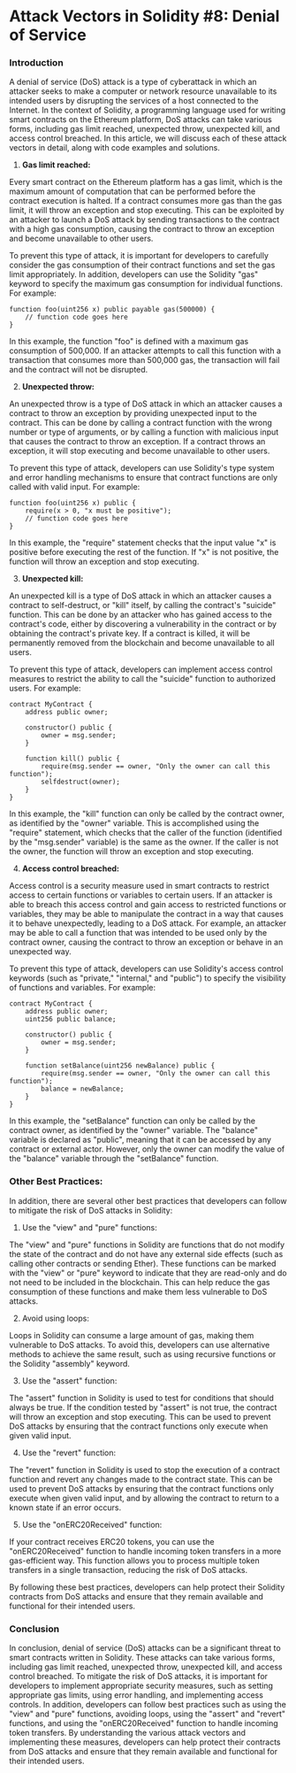 # Attack Vectors in Solidity #8: Denial of Service
### Introduction

A denial of service (DoS) attack is a type of cyberattack in which an attacker seeks to make a computer or network resource unavailable to its intended users by disrupting the services of a host connected to the Internet. In the context of Solidity, a programming language used for writing smart contracts on the Ethereum platform, DoS attacks can take various forms, including gas limit reached, unexpected throw, unexpected kill, and access control breached. In this article, we will discuss each of these attack vectors in detail, along with code examples and solutions.

1. **Gas limit reached:**
    

Every smart contract on the Ethereum platform has a gas limit, which is the maximum amount of computation that can be performed before the contract execution is halted. If a contract consumes more gas than the gas limit, it will throw an exception and stop executing. This can be exploited by an attacker to launch a DoS attack by sending transactions to the contract with a high gas consumption, causing the contract to throw an exception and become unavailable to other users.

To prevent this type of attack, it is important for developers to carefully consider the gas consumption of their contract functions and set the gas limit appropriately. In addition, developers can use the Solidity "gas" keyword to specify the maximum gas consumption for individual functions. For example:

```solidity
function foo(uint256 x) public payable gas(500000) {
    // function code goes here
}
```

In this example, the function "foo" is defined with a maximum gas consumption of 500,000. If an attacker attempts to call this function with a transaction that consumes more than 500,000 gas, the transaction will fail and the contract will not be disrupted.

2. **Unexpected throw:**
    

An unexpected throw is a type of DoS attack in which an attacker causes a contract to throw an exception by providing unexpected input to the contract. This can be done by calling a contract function with the wrong number or type of arguments, or by calling a function with malicious input that causes the contract to throw an exception. If a contract throws an exception, it will stop executing and become unavailable to other users.

To prevent this type of attack, developers can use Solidity's type system and error handling mechanisms to ensure that contract functions are only called with valid input. For example:

```solidity
function foo(uint256 x) public {
    require(x > 0, "x must be positive");
    // function code goes here
}
```

In this example, the "require" statement checks that the input value "x" is positive before executing the rest of the function. If "x" is not positive, the function will throw an exception and stop executing.

3. **Unexpected kill:**
    

An unexpected kill is a type of DoS attack in which an attacker causes a contract to self-destruct, or "kill" itself, by calling the contract's "suicide" function. This can be done by an attacker who has gained access to the contract's code, either by discovering a vulnerability in the contract or by obtaining the contract's private key. If a contract is killed, it will be permanently removed from the blockchain and become unavailable to all users.

To prevent this type of attack, developers can implement access control measures to restrict the ability to call the "suicide" function to authorized users. For example:

```solidity
contract MyContract {
    address public owner;

    constructor() public {
        owner = msg.sender;
    }

    function kill() public {
        require(msg.sender == owner, "Only the owner can call this function");
        selfdestruct(owner);
    }
}
```

In this example, the "kill" function can only be called by the contract owner, as identified by the "owner" variable. This is accomplished using the "require" statement, which checks that the caller of the function (identified by the "msg.sender" variable) is the same as the owner. If the caller is not the owner, the function will throw an exception and stop executing.

4. **Access control breached:**
    

Access control is a security measure used in smart contracts to restrict access to certain functions or variables to certain users. If an attacker is able to breach this access control and gain access to restricted functions or variables, they may be able to manipulate the contract in a way that causes it to behave unexpectedly, leading to a DoS attack. For example, an attacker may be able to call a function that was intended to be used only by the contract owner, causing the contract to throw an exception or behave in an unexpected way.

To prevent this type of attack, developers can use Solidity's access control keywords (such as "private," "internal," and "public") to specify the visibility of functions and variables. For example:

```solidity
contract MyContract {
    address public owner;
    uint256 public balance;

    constructor() public {
        owner = msg.sender;
    }

    function setBalance(uint256 newBalance) public {
        require(msg.sender == owner, "Only the owner can call this function");
        balance = newBalance;
    }
}
```

In this example, the "setBalance" function can only be called by the contract owner, as identified by the "owner" variable. The "balance" variable is declared as "public", meaning that it can be accessed by any contract or external actor. However, only the owner can modify the value of the "balance" variable through the "setBalance" function.

### Other Best Practices:

In addition, there are several other best practices that developers can follow to mitigate the risk of DoS attacks in Solidity:

1. Use the "view" and "pure" functions:
    

The "view" and "pure" functions in Solidity are functions that do not modify the state of the contract and do not have any external side effects (such as calling other contracts or sending Ether). These functions can be marked with the "view" or "pure" keyword to indicate that they are read-only and do not need to be included in the blockchain. This can help reduce the gas consumption of these functions and make them less vulnerable to DoS attacks.

2. Avoid using loops:
    

Loops in Solidity can consume a large amount of gas, making them vulnerable to DoS attacks. To avoid this, developers can use alternative methods to achieve the same result, such as using recursive functions or the Solidity "assembly" keyword.

3. Use the "assert" function:
    

The "assert" function in Solidity is used to test for conditions that should always be true. If the condition tested by "assert" is not true, the contract will throw an exception and stop executing. This can be used to prevent DoS attacks by ensuring that the contract functions only execute when given valid input.

4. Use the "revert" function:
    

The "revert" function in Solidity is used to stop the execution of a contract function and revert any changes made to the contract state. This can be used to prevent DoS attacks by ensuring that the contract functions only execute when given valid input, and by allowing the contract to return to a known state if an error occurs.

5. Use the "onERC20Received" function:
    

If your contract receives ERC20 tokens, you can use the "onERC20Received" function to handle incoming token transfers in a more gas-efficient way. This function allows you to process multiple token transfers in a single transaction, reducing the risk of DoS attacks.

By following these best practices, developers can help protect their Solidity contracts from DoS attacks and ensure that they remain available and functional for their intended users.

### Conclusion

In conclusion, denial of service (DoS) attacks can be a significant threat to smart contracts written in Solidity. These attacks can take various forms, including gas limit reached, unexpected throw, unexpected kill, and access control breached. To mitigate the risk of DoS attacks, it is important for developers to implement appropriate security measures, such as setting appropriate gas limits, using error handling, and implementing access controls. In addition, developers can follow best practices such as using the "view" and "pure" functions, avoiding loops, using the "assert" and "revert" functions, and using the "onERC20Received" function to handle incoming token transfers. By understanding the various attack vectors and implementing these measures, developers can help protect their contracts from DoS attacks and ensure that they remain available and functional for their intended users.
